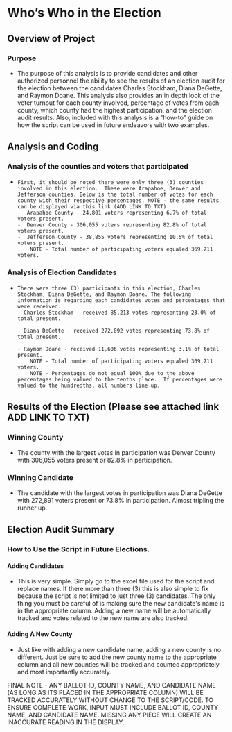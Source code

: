 # Who’s Who in the Election


## Overview of Project

### Purpose
-	The purpose of this analysis is to provide candidates and other authorized personnel the ability to see the results of an election audit for the election between the candidates Charles Stockham, Diana DeGette, and Raymon Doane.  This analysis also provides an in depth look of the voter turnout for each county involved, percentage of votes from each county, which county had the highest participation, and the election audit results. Also, included with this analysis is a "how-to" guide on how the script can be used in future endeavors with two examples. 

## Analysis and Coding

### Analysis of the counties and voters that participated

-     First, it should be noted there were only three (3) counties involved in this election.  These were Arapahoe, Denver and Jefferson counties. Below is the total number of votes for each county with their respective percentages. NOTE - the same results can be displayed via this link (ADD LINK TO TXT)
      -  Arapahoe County - 24,801 voters representing 6.7% of total voters present.
      -  Denver County - 306,055 voters representing 82.8% of total voters present.
      -  Jefferson County - 38,855 voters representing 10.5% of total voters present.
          NOTE - Total number of participating voters equaled 369,711 voters.
          

### Analysis of Election Candidates

-     There were three (3) participants in this election, Charles Stockham, Diana DeGette, and Raymon Doane. The following information is regarding each candidates votes and percentages that were received. 
      - Charles Stockham - received 85,213 votes representing 23.0% of total present.
      
      - Diana DeGette - received 272,892 votes representing 73.8% of total present.
      
      - Raymon Doane - received 11,606 votes representing 3.1% of total present.
          NOTE - Total number of participating voters equaled 369,711 voters. 
          NOTE - Percentages do not equal 100% due to the above percentages being valued to the tenths place.  If percentages were valued to the hundredths, all numbers line up.

## Results of the Election (Please see attached link ADD LINK TO TXT)

### Winning County

- The county with the largest votes in participation was Denver County with 306,055 voters present or 82.8% in participation. 

### Winning Candidate

- The candidate with the largest votes in participation was Diana DeGette with 272,891 voters present or 73.8% in participation.  Almost tripling the runner up. 

## Election Audit Summary

### How to Use the Script in Future Elections.  
  
#### Adding Candidates 
  - This is very simple.  Simply go to the excel file used for the script and replace names.  If there more than three (3) this is also simple to fix because the script is not limited to just three (3) candidates.  The only thing you must be careful of is making sure the new candidate's name is in the appropriate column.  Adding a new name will be automatically tracked and votes related to the new name are also tracked. 
  
#### Adding A New County
  - Just like with adding a new candidate name, adding a new county is no different.  Just be sure to add the new county name to the appropriate column and all new counties will be tracked and counted appropriately and most importantly accurately. 

FINAL NOTE - ANY BALLOT ID, COUNTY NAME, AND CANDIDATE NAME (AS LONG AS ITS PLACED IN THE APPROPRIATE COLUMN) WILL BE TRACKED ACCURATELY WITHOUT CHANGE TO THE SCRIPT/CODE. TO ENSURE COMPLETE WORK, INPUT MUST INCLUDE BALLOT ID, COUNTY NAME, AND CANDIDATE NAME.  MISSING ANY PIECE WILL CREATE AN INACCURATE READING IN THE DISPLAY.  
